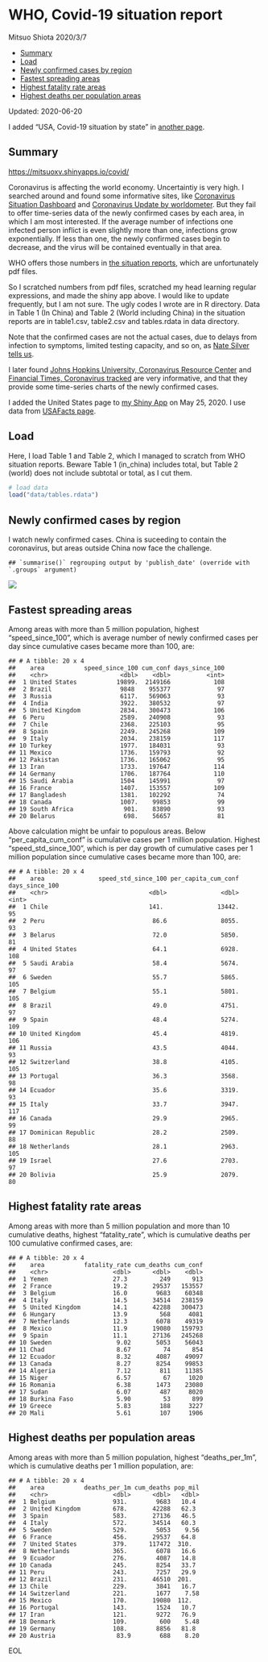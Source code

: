 WHO, Covid-19 situation report
================
Mitsuo Shiota
2020/3/7

  - [Summary](#summary)
  - [Load](#load)
  - [Newly confirmed cases by region](#newly-confirmed-cases-by-region)
  - [Fastest spreading areas](#fastest-spreading-areas)
  - [Highest fatality rate areas](#highest-fatality-rate-areas)
  - [Highest deaths per population
    areas](#highest-deaths-per-population-areas)

Updated: 2020-06-20

I added “USA, Covid-19 situation by state” in [another page](USA.md).

## Summary

<https://mitsuoxv.shinyapps.io/covid/>

Coronavirus is affecting the world economy. Uncertaintiy is very high. I
searched around and found some informative sites, like [Coronavirus
Situation
Dashboard](https://who.maps.arcgis.com/apps/opsdashboard/index.html#/c88e37cfc43b4ed3baf977d77e4a0667)
and [Coronavirus Update by
worldometer](https://www.worldometers.info/coronavirus/). But they fail
to offer time-series data of the newly confirmed cases by each area, in
which I am most interested. If the average number of infections one
infected person inflict is even slightly more than one, infections grow
exponentially. If less than one, the newly confirmed cases begin to
decrease, and the virus will be contained eventually in that area.

WHO offers those numbers in [the situation
reports](https://www.who.int/emergencies/diseases/novel-coronavirus-2019/situation-reports/),
which are unfortunately pdf files.

So I scratched numbers from pdf files, scratched my head learning
regular expressions, and made the shiny app above. I would like to
update frequently, but I am not sure. The ugly codes I wrote are in R
directory. Data in Table 1 (In China) and Table 2 (World including
China) in the situation reports are in table1.csv, table2.csv and
tables.rdata in data directory.

Note that the confirmed cases are not the actual cases, due to delays
from infection to symptoms, limited testing capacity, and so on, as
[Nate Silver tells
us](https://fivethirtyeight.com/features/coronavirus-case-counts-are-meaningless/).

I later found [Johns Hopkins University, Coronavirus Resource
Center](https://coronavirus.jhu.edu/) and [Financial Times, Coronavirus
tracked](https://www.ft.com/content/a26fbf7e-48f8-11ea-aeb3-955839e06441)
are very informative, and that they provide some time-series charts of
the newly confirmed cases.

I added the United States page to [my Shiny
App](https://mitsuoxv.shinyapps.io/covid/) on May 25, 2020. I use data
from [USAFacts
page](https://usafacts.org/visualizations/coronavirus-covid-19-spread-map/).

## Load

Here, I load Table 1 and Table 2, which I managed to scratch from WHO
situation reports. Beware Table 1 (in\_china) includes total, but Table
2 (world) does not include subtotal or total, as I cut them.

``` r
# load data
load("data/tables.rdata")
```

## Newly confirmed cases by region

I watch newly confirmed cases. China is suceeding to contain the
coronavirus, but areas outside China now face the challenge.

    ## `summarise()` regrouping output by 'publish_date' (override with `.groups` argument)

![](README_files/figure-gfm/chart-1.png)<!-- -->

## Fastest spreading areas

Among areas with more than 5 million population, highest
“speed\_since\_100”, which is average number of newly confirmed cases
per day since cumulative cases became more than 100, are:

    ## # A tibble: 20 x 4
    ##    area           speed_since_100 cum_conf days_since_100
    ##    <chr>                    <dbl>    <dbl>          <int>
    ##  1 United States           19899.  2149166            108
    ##  2 Brazil                   9848    955377             97
    ##  3 Russia                   6117.   569063             93
    ##  4 India                    3922.   380532             97
    ##  5 United Kingdom           2834.   300473            106
    ##  6 Peru                     2589.   240908             93
    ##  7 Chile                    2368.   225103             95
    ##  8 Spain                    2249.   245268            109
    ##  9 Italy                    2034.   238159            117
    ## 10 Turkey                   1977.   184031             93
    ## 11 Mexico                   1736.   159793             92
    ## 12 Pakistan                 1736.   165062             95
    ## 13 Iran                     1733.   197647            114
    ## 14 Germany                  1706.   187764            110
    ## 15 Saudi Arabia             1504    145991             97
    ## 16 France                   1407.   153557            109
    ## 17 Bangladesh               1381.   102292             74
    ## 18 Canada                   1007.    99853             99
    ## 19 South Africa              901.    83890             93
    ## 20 Belarus                   698.    56657             81

Above calculation might be unfair to populous areas. Below
“per\_capita\_cum\_conf” is cumulative cases per 1 million population.
Highest “speed\_std\_since\_100”, which is per day growth of cumulative
cases per 1 million population since cumulative cases became more than
100, are:

    ## # A tibble: 20 x 4
    ##    area               speed_std_since_100 per_capita_cum_conf days_since_100
    ##    <chr>                            <dbl>               <dbl>          <int>
    ##  1 Chile                            141.               13442.             95
    ##  2 Peru                              86.6               8055.             93
    ##  3 Belarus                           72.0               5850.             81
    ##  4 United States                     64.1               6928.            108
    ##  5 Saudi Arabia                      58.4               5674.             97
    ##  6 Sweden                            55.7               5865.            105
    ##  7 Belgium                           55.1               5801.            105
    ##  8 Brazil                            49.0               4751.             97
    ##  9 Spain                             48.4               5274.            109
    ## 10 United Kingdom                    45.4               4819.            106
    ## 11 Russia                            43.5               4044.             93
    ## 12 Switzerland                       38.8               4105.            105
    ## 13 Portugal                          36.3               3568.             98
    ## 14 Ecuador                           35.6               3319.             93
    ## 15 Italy                             33.7               3947.            117
    ## 16 Canada                            29.9               2965.             99
    ## 17 Dominican Republic                28.2               2509.             88
    ## 18 Netherlands                       28.1               2963.            105
    ## 19 Israel                            27.6               2703.             97
    ## 20 Bolivia                           25.9               2079.             80

## Highest fatality rate areas

Among areas with more than 5 million population and more than 10
cumulative deaths, highest “fatality\_rate”, which is cumulative deaths
per 100 cumulative confirmed cases, are:

    ## # A tibble: 20 x 4
    ##    area           fatality_rate cum_deaths cum_conf
    ##    <chr>                  <dbl>      <dbl>    <dbl>
    ##  1 Yemen                  27.3         249      913
    ##  2 France                 19.2       29537   153557
    ##  3 Belgium                16.0        9683    60348
    ##  4 Italy                  14.5       34514   238159
    ##  5 United Kingdom         14.1       42288   300473
    ##  6 Hungary                13.9         568     4081
    ##  7 Netherlands            12.3        6078    49319
    ##  8 Mexico                 11.9       19080   159793
    ##  9 Spain                  11.1       27136   245268
    ## 10 Sweden                  9.02       5053    56043
    ## 11 Chad                    8.67         74      854
    ## 12 Ecuador                 8.32       4087    49097
    ## 13 Canada                  8.27       8254    99853
    ## 14 Algeria                 7.12        811    11385
    ## 15 Niger                   6.57         67     1020
    ## 16 Romania                 6.38       1473    23080
    ## 17 Sudan                   6.07        487     8020
    ## 18 Burkina Faso            5.90         53      899
    ## 19 Greece                  5.83        188     3227
    ## 20 Mali                    5.61        107     1906

## Highest deaths per population areas

Among areas with more than 5 million population, highest
“deaths\_per\_1m”, which is cumulative deaths per 1 million
population, are:

    ## # A tibble: 20 x 4
    ##    area           deaths_per_1m cum_deaths pop_mil
    ##    <chr>                  <dbl>      <dbl>   <dbl>
    ##  1 Belgium                931.        9683   10.4 
    ##  2 United Kingdom         678.       42288   62.3 
    ##  3 Spain                  583.       27136   46.5 
    ##  4 Italy                  572.       34514   60.3 
    ##  5 Sweden                 529.        5053    9.56
    ##  6 France                 456.       29537   64.8 
    ##  7 United States          379.      117472  310.  
    ##  8 Netherlands            365.        6078   16.6 
    ##  9 Ecuador                276.        4087   14.8 
    ## 10 Canada                 245.        8254   33.7 
    ## 11 Peru                   243.        7257   29.9 
    ## 12 Brazil                 231.       46510  201.  
    ## 13 Chile                  229.        3841   16.7 
    ## 14 Switzerland            221.        1677    7.58
    ## 15 Mexico                 170.       19080  112.  
    ## 16 Portugal               143.        1524   10.7 
    ## 17 Iran                   121.        9272   76.9 
    ## 18 Denmark                109.         600    5.48
    ## 19 Germany                108.        8856   81.8 
    ## 20 Austria                 83.9        688    8.20

EOL
